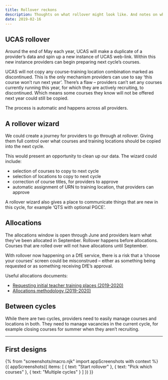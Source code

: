 ```yaml
---
title: Rollover reckons
description: Thoughts on what rollover might look like. And notes on what rollover is right now.
date: 2019-02-16
---
```


## UCAS rollover

Around the end of May each year, UCAS will make a duplicate of a provider’s data and spin up a new instance of UCAS web-link. Within this new instance providers can begin preparing next cycle’s courses.

UCAS will not copy any course-training location combination marked as discontinued. This is the only mechanism providers can use to say ‘this course won’t run next year’. There’s a flaw – providers can’t set any courses currently running this year, for which they are actively recruiting, to discontinued. Which means some courses they know will not be offered next year could still be copied.

The process is automatic and happens across all providers.

## A rollover wizard

We could create a journey for providers to go through at rollover. Giving them full control over what courses and training locations should be copied into the next cycle.

This would present an opportunity to clean up our data. The wizard could include:

* selection of courses to copy to next cycle
* selection of locations to copy to next cycle
* correction of course titles, for providers to approve
* automatic assignment of URN to training location, that providers can approve

A rollover wizard also gives a place to communicate things that are new in this cycle, for example ‘QTS with optional PGCE’.

## Allocations

The allocations window is open through June and providers learn what they’ve been allocated in September. Rollover happens before allocations. Courses that are rolled over will not have allocations until September.

With rollover now happening on a DfE service, there is a risk that a ‘choose your courses’ screen could be misconstrued – either as something being requested or as something receiving DfE’s approval.

Useful allocations documents:

* [Requesting initial teacher training places (2019-2020)](https://assets.publishing.service.gov.uk/government/uploads/system/uploads/attachment_data/file/713250/Requesting_initial_teacher_training_places_-_process_for_2019_to_2020.pdf)
* [Allocations methodology (2019-2020)](https://assets.publishing.service.gov.uk/government/uploads/system/uploads/attachment_data/file/739433/Initial_teacher_training_allocations_methodology_-_19-20.pdf)

## Between cycles

While there are two cycles, providers need to easily manage courses and locations in both. They need to manage vacancies in the current cycle, for example closing courses for summer when they aren’t recruiting.

* * *

## First designs

{% from "screenshots/macro.njk" import appScreenshots with context %}
{{ appScreenshots({
  items: [
    { text: "Start rollover" },
    { text: "Pick which courses" },
    { text: "Multiple cycles" }
  ]
}) }}
